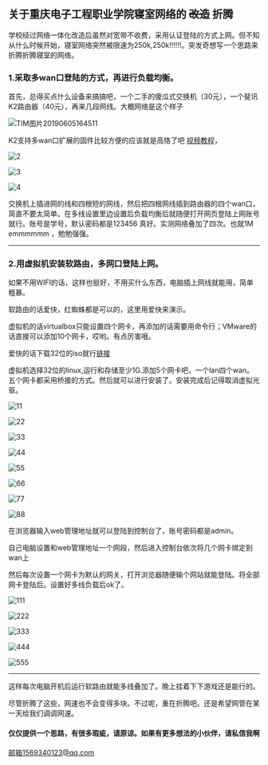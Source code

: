 ## 关于重庆电子工程职业学院寝室网络的 ~~改造~~ 折腾

学校经过网络一体化改造后虽然对宽带不收费，采用认证登陆的方式上网。但不知从什么时候开始，寝室网络突然被限速为250k,250k!!!!!!。突发奇想写一个思路来折腾折腾寝室的网络。

### 1.采取多wan口登陆的方式，再进行负载均衡。

首先，总得买点什么设备来搞搞吧，一个二手的傻瓜式交换机（30元），一个斐讯K2路由器（40元），再来几段网线。大概网络是这个样子

 ![TIM图片20190605164511](https://github.com/sundidyu/idea/imags\TIM图片20190605164511.png)

K2支持多wan口扩展的固件比较方便的应该就是高恪了吧 [视频教程](http://v.youku.com/v_show/id_XMjk1MTYyMTE4MA==.html?spm=a2hzp.8244740.0.0
)，

![2](https://github.com/sundidyu/idea/imags\2.png)

![3](https://github.com/sundidyu/idea/imags\3.png)

![4](https://github.com/sundidyu/idea/imags\4.png)

交换机上插进网的线和四根短的网线，然后把四根网线插到路由器的四个wan口，简直不要太简单。在多线设置里边设置后负载均衡后就随便打开网页登陆上网账号就行。账号是学号，默认密码都是123456   真好。实测网络叠加了四次。也就1M emmmmmm ，勉勉强强。

---

### 2.用虚拟机安装软路由，多网口登陆上网。

如果不用WIFI的话，这样也挺好，不用买什么东西，电脑插上网线就能用，简单粗暴。

软路由的话爱快，红蜘蛛都是可以的，这里用爱快来演示。

虚拟机的话virtualbox只能设置四个网卡，再添加的话需要用命令行；VMware的话直接可以添加10个网卡，哎哟。有点厉害哦。

爱快的话下载32位的iso就行[链接](https://www.ikuai8.com/component/download)

虚拟机选择32位的linux,运行和存储至少1G.添加5个网卡吧，一个lan四个wan。五个网卡都采用桥接的方式。然后就可以进行安装了。安装完成后记得取消虚拟光驱。

![11](https://github.com/sundidyu/idea/imags\11.png)

![22](https://github.com/sundidyu/idea/imags\22.png)

![33](https://github.com/sundidyu/idea/imags\33.png)

![44](https://github.com/sundidyu/idea/imags\44.png)

![55](https://github.com/sundidyu/idea/imags\55.png)

![66](https://github.com/sundidyu/idea/imags\66.png)

![77](https://github.com/sundidyu/idea/imags\77.png)

![88](https://github.com/sundidyu/idea/imags\88.png)



在浏览器输入web管理地址就可以登陆到控制台了，账号密码都是admin。

自己电脑设置和web管理地址一个网段，然后进入控制台依次将几个网卡绑定到wan上

然后每次设置一个网卡为默认的网关，打开浏览器随便输个网站就能登陆。将全部网卡登陆后。设置好多线负载后ok了。

![111](https://github.com/sundidyu/idea/imags\111.png)

![222](https://github.com/sundidyu/idea/imags\222.png)

![333](https://github.com/sundidyu/idea/imags\333.png)

![444](https://github.com/sundidyu/idea/imags\444.png)

![555](https://github.com/sundidyu/idea/imags\555.png)

---

这样每次电脑开机后运行软路由就能多线叠加了。晚上挂着下下游戏还是能行的。

尽管折腾了这些，网速也不会变得多块。不过呢，重在折腾吧。还是希望网管在某一天给我们调调网速。

#### 仅仅提供一个思路，有很多瑕疵，请原谅。如果有更多想法的小伙伴，请私信我啊

邮箱1569340123@qq.com

